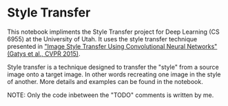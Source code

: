 # Style Transfer

This notebook impliments the Style Transfer project for Deep Learning (CS 6955) at the University of Utah. It uses the style transfer technique presented in ["Image Style Transfer Using Convolutional Neural Networks" (Gatys et al., CVPR 2015)](http://www.cv-foundation.org/openaccess/content_cvpr_2016/papers/Gatys_Image_Style_Transfer_CVPR_2016_paper.pdf).

Style transfer is a technique designed to transfer the "style" from a source image onto a target image. In other words recreating one image in the style of another. More details and examples can be found in the notebook.

NOTE: Only the code inbetween the "TODO" comments is written by me.

